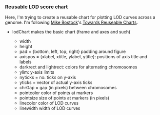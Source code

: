 ### Reusable LOD score chart

Here, I'm trying to create a reusable chart for plotting LOD curves
across a genome.  I'm following
[Mike Bostock](http://bost.ocks.org/mike)'s
[Towards Reuseable Charts](http://bost.ocks.org/mike/chart/).

- lodChart makes the basic chart (frame and axes and such)

  - width
  - height
  - pad = {bottom, left, top, right} padding around figure
  - axispos = {xlabel, xtitle, ylabel, ytitle}: positions of axis
    title and labels
  - darkrect and lightrect: colors for alternating chromosomes
  - ylim: y-axis limits
  - nyticks = no. ticks on y-axis
  - yticks = vector of actual y-axis ticks
  - chrGap = gap (in pixels) between chromosomes
  - pointcolor color of points at markers
  - pointsize size of points at markers (in pixels)
  - linecolor color of LOD curves
  - linewidth width of LOD curves

